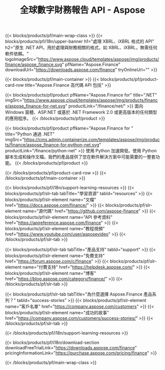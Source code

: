﻿---
title: 全球數字財務報告 API - Aspose 
weight: 10
url: /zh-hant/family
description: 在任何平台上操作用於為公司歸檔和生成資金和槓桿報告的財務相關格式的庫
---
{{< blocks/products/pf/main-wrap-class >}}
{{< blocks/products/pf/i18n/upper-banner h1="處理 XBRL、iXBRL 格式的 API" h2="原生 .NET API，用於處理與財務相關的格式，如 XBRL、iXBRL，無需任何軟件依賴。" logoImageSrc="https://www.aspose.cloud/templates/aspose/img/products/finance/aspose_finance.svg" pfName="Aspose.Finance" downloadUrl="https://downloads.aspose.com/finance" tryOnlineUrl="" >}}

{{< blocks/products/pf/main-container >}}
{{< blocks/products/pf/product-card-row title="Aspose.Finance 高代碼 API 包括" >}}

{{< blocks/products/pf/product pfName="Aspose.Finance for" title=".NET" imgSrc="https://www.aspose.cloud/templates/aspose/img/products/finance/aspose_finance-for-net.svg" productLink="/finance/net/" >}}
面向 Windows 窗體、ASP.NET 或基於 .NET Framework 2.0 或更高版本的任何類型的應用程序。
{{< /blocks/products/pf/product >}}

{{< blocks/products/pf/product pfName="Aspose.Finance for " title="Python 通過 .NET" imgSrc="https://cms.admin.containerize.com/templates/aspose/img/products/finance/aspose_finance-for-python-net.svg" productLink="/finance/python-net" >}}
使用 Python 加速開發。使用 Python 腳本生成和操作文檔。我們的產品提供了您在軟件解決方案中可能需要的一整套功能。
{{< /blocks/products/pf/product >}}

{{< /blocks/products/pf/product-card-row >}}
{{< /blocks/products/pf/main-container >}}

{{< blocks/products/pf/i18n/support-learning-resources >}}
{{< blocks/products/pf/slr-tab tabTitle="學習資源" tabId="resources" >}}
{{< blocks/products/pf/slr-element name="文檔" href="https://docs.aspose.com/finance/" >}}
{{< blocks/products/pf/slr-element name="源代碼" href="https://github.com/aspose-finance" >}}
{{< blocks/products/pf/slr-element name="API 參考資料" href="https://apireference.aspose.com/finance" >}}
{{< blocks/products/pf/slr-element name="教程視頻" href="https://www.youtube.com/user/asposevideo" >}}
{{< /blocks/products/pf/slr-tab >}}

{{< blocks/products/pf/slr-tab tabTitle="產品支持" tabId="support" >}}
{{< blocks/products/pf/slr-element name="免費支持" href="https://forum.aspose.com/c/finance" >}}
{{< blocks/products/pf/slr-element name="付費支持" href="https://helpdesk.aspose.com/" >}}
{{< blocks/products/pf/slr-element name="博客" href="https://blog.aspose.com/category/finance/" >}}
{{< /blocks/products/pf/slr-tab >}}

{{< blocks/products/pf/slr-tab tabTitle="為什麼選擇 Aspose.Finance 產品系列？" tabId="success-stories" >}}
{{< blocks/products/pf/slr-element name="客戶名單" href="https://company.aspose.com/customers" >}}
{{< blocks/products/pf/slr-element name="成功的故事" href="https://company.aspose.com/customers/success-stories/" >}}
{{< /blocks/products/pf/slr-tab >}}

{{< /blocks/products/pf/i18n/support-learning-resources >}}

{{< blocks/products/pf/i18n/download-section downloadFreeTrialLink="https://downloads.aspose.com/finance" pricingInformationLink="https://purchase.aspose.com/pricing/finance" >}}

{{< /blocks/products/pf/main-wrap-class >}}